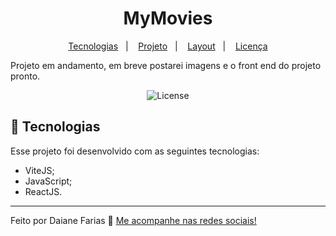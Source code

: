 <h1 align="center"> MyMovies </h1>

<p align="center">
  <a href="#-tecnologias">Tecnologias</a>&nbsp;&nbsp;&nbsp;|&nbsp;&nbsp;&nbsp;
  <a href="#-projeto">Projeto</a>&nbsp;&nbsp;&nbsp;|&nbsp;&nbsp;&nbsp;
  <a href="#-layout">Layout</a>&nbsp;&nbsp;&nbsp;|&nbsp;&nbsp;&nbsp;
  <a href="#memo-licença">Licença</a>
</p>

<p>
  Projeto em andamento, em breve postarei imagens e o front end do projeto pronto.
</p>

<p align="center">
  <img alt="License" src="https://img.shields.io/static/v1?label=license&message=MIT&color=49AA26&labelColor=000000">
</p>

## 🚀 Tecnologias

Esse projeto foi desenvolvido com as seguintes tecnologias:

- ViteJS;
- JavaScript;
- ReactJS.
---
Feito por Daiane Farias 👋  [Me acompanhe nas redes sociais!](https://daiaanebarbosaf.github.io/rocketlinks/)